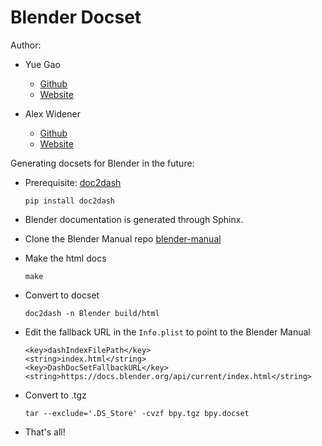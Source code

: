 Blender Docset
=======================

Author:

* Yue Gao
  * [Github](https://www.github.com/hologerry)
  * [Website](https://yuegao.me)

* Alex Widener
  * [Github](https://www.github.com/alexwidener)
  * [Website](https://alexwidener.com)

Generating docsets for Blender in the future:

* Prerequisite:
[doc2dash](https://github.com/hynek/doc2dash/ "doc2dash")

    ```shell
    pip install doc2dash
    ```

* Blender documentation is generated through Sphinx.
* Clone the Blender Manual repo [blender-manual](https://projects.blender.org/blender/blender-manual.git)
* Make the html docs

    ```shell
    make
    ```

* Convert to docset

    ```shell
    doc2dash -n Blender build/html
    ```

* Edit the fallback URL in the `Info.plist` to point to the Blender Manual

    ```shell
    <key>dashIndexFilePath</key>
    <string>index.html</string>
    <key>DashDocSetFallbackURL</key>
    <string>https://docs.blender.org/api/current/index.html</string>
    ```

* Convert to .tgz

    ```shell
    tar --exclude='.DS_Store' -cvzf bpy.tgz bpy.docset
    ```

* That's all!
